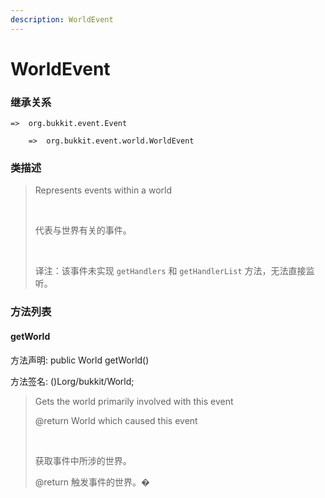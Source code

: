 ```yaml
---
description: WorldEvent
---
```


# WorldEvent

### 继承关系

    =>  org.bukkit.event.Event

        =>  org.bukkit.event.world.WorldEvent

### 类描述

> Represents events within a world
> 
> <br>
> 
> 代表与世界有关的事件。
> 
> <br>
> 
> 译注：该事件未实现 `getHandlers` 和 `getHandlerList` 方法，无法直接监听。

### 方法列表

#### getWorld

方法声明: public World getWorld()

方法签名: ()Lorg/bukkit/World;

> Gets the world primarily involved with this event
> 
> @return World which caused this event
> 
> <br>
> 
> 获取事件中所涉的世界。
> 
> @return 触发事件的世界。�